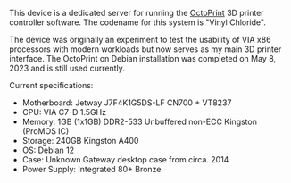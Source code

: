 This device is a dedicated server for running the [OctoPrint](https://octoprint.org/) 3D printer controller software. The codename for this system is "Vinyl Chloride".

The device was originally an experiment to test the usability of VIA x86 processors with modern workloads but now serves as my main 3D printer interface. The OctoPrint on Debian installation was completed on May 8, 2023 and is still used currently.

Current specifications:

- Motherboard: Jetway J7F4K1G5DS-LF CN700 + VT8237
- CPU: VIA C7-D 1.5GHz
- Memory: 1GB (1x1GB) DDR2-533 Unbuffered non-ECC Kingston (ProMOS IC)
- Storage: 240GB Kingston A400
- OS: Debian 12
- Case: Unknown Gateway desktop case from circa. 2014
- Power Supply: Integrated 80+ Bronze